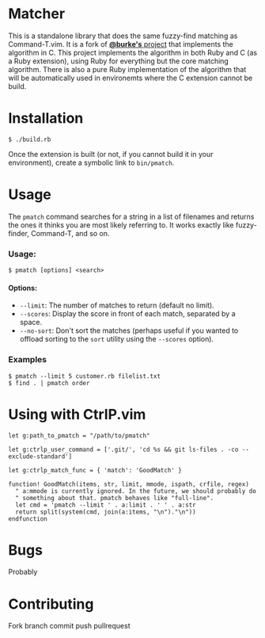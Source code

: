 # Matcher

This is a standalone library that does the same fuzzy-find matching as
Command-T.vim. It is a fork of [__@burke's__ project][1] that implements the
algorithm in C. This project implements the algorithm in both Ruby and C (as a
Ruby extension), using Ruby for everything but the core matching algorithm.
There is also a pure Ruby implementation of the algorithm that will be
automatically used in environemts where the C extension cannot be build.

[1]: https://github.com/burke/matcher

# Installation

```shell
$ ./build.rb
```

Once the extension is built (or not, if you cannot build it in your
environment), create a symbolic link to `bin/pmatch`.

# Usage

The `pmatch` command searches for a string in a list of filenames and returns
the ones it thinks you are most likely referring to. It works exactly like
fuzzy-finder, Command-T, and so on.

### Usage:

```shell
$ pmatch [options] <search>
```

#### Options:

* `--limit`: The number of matches to return (default no limit).
* `--scores`: Display the score in front of each match, separated by a space.
* `--no-sort`: Don't sort the matches (perhaps useful if you wanted to offload
  sorting to the `sort` utility using the `--scores` option).

### Examples

```shell
$ pmatch --limit 5 customer.rb filelist.txt
$ find . | pmatch order
```

# Using with CtrlP.vim

```viml
let g:path_to_pmatch = "/path/to/pmatch"

let g:ctrlp_user_command = ['.git/', 'cd %s && git ls-files . -co --exclude-standard']

let g:ctrlp_match_func = { 'match': 'GoodMatch' }

function! GoodMatch(items, str, limit, mmode, ispath, crfile, regex)
  " a:mmode is currently ignored. In the future, we should probably do
  " something about that. pmatch behaves like "full-line".
  let cmd = 'pmatch --limit ' . a:limit . ' ' . a:str
  return split(system(cmd, join(a:items, "\n")."\n"))
endfunction
```

# Bugs

Probably

# Contributing

Fork branch commit push pullrequest
